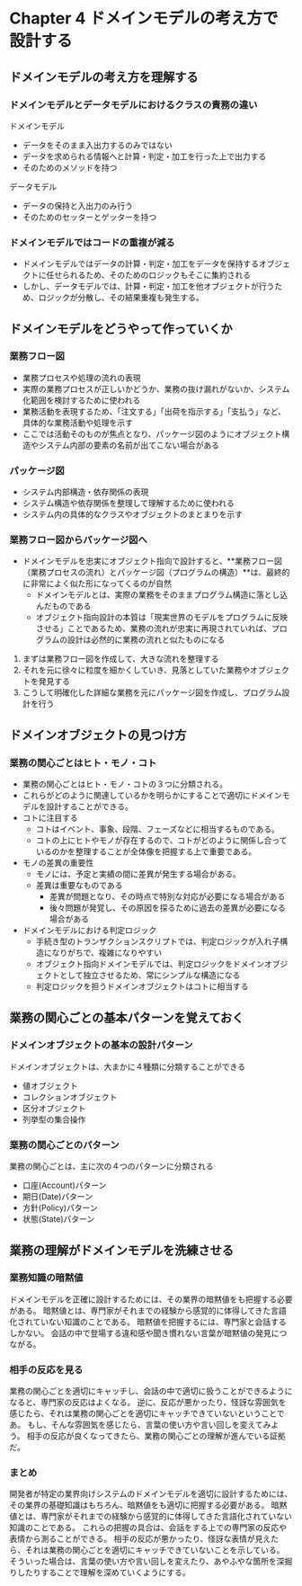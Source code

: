 # Chapter 4 ドメインモデルの考え方で設計する

## ドメインモデルの考え方を理解する

### ドメインモデルとデータモデルにおけるクラスの責務の違い

ドメインモデル

- データをそのまま入出力するのみではない
- データを求められる情報へと計算・判定・加工を行った上で出力する
- そのためのメソッドを持つ

データモデル

- データの保持と入出力のみ行う
- そのためのセッターとゲッターを持つ

### ドメインモデルではコードの重複が減る

- ドメインモデルではデータの計算・判定・加工をデータを保持するオブジェクトに任せられるため、そのためのロジックもそこに集約される
- しかし、データモデルでは、計算・判定・加工を他オブジェクトが行うため、ロジックが分散し、その結果重複も発生する。

## ドメインモデルをどうやって作っていくか

### 業務フロー図

- 業務プロセスや処理の流れの表現
- 実際の業務プロセスが正しいかどうか、業務の抜け漏れがないか、システム化範囲を検討するために使われる
- 業務活動を表現するため、「注文する」「出荷を指示する」「支払う」など、具体的な業務活動や処理を示す
- ここでは活動そのものが焦点となり、パッケージ図のようにオブジェクト構造やシステム内部の要素の名前が出てこない場合がある

### パッケージ図

- システム内部構造・依存関係の表現
- システム構造や依存関係を整理して理解するために使われる
- システム内の具体的なクラスやオブジェクトのまとまりを示す

### 業務フロー図からパッケージ図へ

- ドメインモデルを忠実にオブジェクト指向で設計すると、**業務フロー図（業務プロセスの流れ）とパッケージ図（プログラムの構造）**は、最終的に非常によく似た形になってくるのが自然
  - ドメインモデルとは、実際の業務をそのままプログラム構造に落とし込んだものである
  - オブジェクト指向設計の本質は「現実世界のモデルをプログラムに反映させる」ことであるため、業務の流れが忠実に再現されていれば、プログラムの設計は必然的に業務の流れと似たものになる

1. まずは業務フロー図を作成して、大きな流れを整理する
2. それを元に徐々に粒度を細かくしていき、見落としていた業務やオブジェクトを発見する
3. こうして明確化した詳細な業務を元にパッケージ図を作成し、プログラム設計を行う

## ドメインオブジェクトの見つけ方

### 業務の関心ごとはヒト・モノ・コト

- 業務の関心ごとはヒト・モノ・コトの３つに分類される。
- これらがどのように関連しているかを明らかにすることで適切にドメインモデルを設計することができる。
- コトに注目する
  - コトはイベント、事象、段階、フェーズなどに相当するものである。
  - コトの上にヒトやモノが存在するので、コトがどのように関係し合っているのかを整理することが全体像を把握する上で重要である。
- モノの差異の重要性
  - モノには、予定と実績の間に差異が発生する場合がある。
  - 差異は重要なものである
    - 差異が問題となり、その時点で特別な対応が必要になる場合がある
    - 後々問題が発覚し、その原因を探るために過去の差異が必要になる場合がある
- ドメインモデルにおける判定ロジック
  - 手続き型のトランザクションスクリプトでは、判定ロジックが入れ子構造になりがちで、複雑になりやすい
  - オブジェクト指向ドメインモデルでは、判定ロジックをドメインオブジェクトとして独立させるため、常にシンプルな構造になる
  - 判定ロジックを担うドメインオブジェクトはコトに相当する

## 業務の関心ごとの基本パターンを覚えておく

### ドメインオブジェクトの基本の設計パターン

ドメインオブジェクトは、大まかに４種類に分類することができる

- 値オブジェクト
- コレクションオブジェクト
- 区分オブジェクト
- 列挙型の集合操作

### 業務の関心ごとのパターン

業務の関心ごとは、主に次の４つのパターンに分類される

- 口座(Account)パターン
- 期日(Date)パターン
- 方針(Policy)パターン
- 状態(State)パターン

## 業務の理解がドメインモデルを洗練させる

### 業務知識の暗黙値

ドメインモデルを正確に設計するためには、その業界の暗黙値をも把握する必要がある。
暗黙値とは、専門家がそれまでの経験から感覚的に体得してきた言語化されていない知識のことである。
暗黙値を把握するには、専門家と会話するしかない。
会話の中で登場する違和感や聞き慣れない言葉が暗黙値の発見につながる。

### 相手の反応を見る

業務の関心ごとを適切にキャッチし、会話の中で適切に扱うことができるようになると、専門家の反応はよくなる。
逆に、反応が悪かったり、怪訝な雰囲気を感じたら、それは業務の関心ごとを適切にキャッチできていないということであ。
もし、そんな雰囲気を感じたら、言葉の使い方や言い回しを変えてみよう。
相手の反応が良くなってきたら、業務の関心ごとの理解が進んでいる証拠だ。

### まとめ

開発者が特定の業界向けシステムのドメインモデルを適切に設計するためには、その業界の基礎知識はもちろん、暗黙値をも適切に把握する必要がある。
暗黙値とは、専門家がそれまでの経験から感覚的に体得してきた言語化されていない知識のことである。
これらの把握の具合は、会話をする上での専門家の反応や表情から測ることができる。
相手の反応が悪かったり、怪訝な表情が見えたら、それは業務の関心ごとを適切にキャッチできていないことを示している。
そういった場合は、言葉の使い方や言い回しを変えたり、あやふやな箇所を深掘りしたりすることで理解を深めていくようにする。
